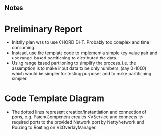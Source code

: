## Notes

# Preliminary Report

- Initally plan was to use CHORD DHT. Probably too complex and time consuming. 
- Instead, use the template code to implement a simple key value pair and use range-based partitioning to distributed the data.
- Using range based partitoning to simplify the process. i.e. the assumption is to make input data to be only numbers, (say 0-1000) which would be simpler for testing purposes and to make partitioning simpler.


# Code Template Diagram
- The dotted lines represent creation/instantiation and connection of ports, e.g. ParentComponent creates KVService and connects its required ports to the provided Network port by NettyNetwork and Routing to Routing on  VSOverlayManager.